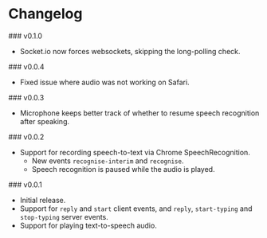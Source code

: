 # Changelog

### v0.1.0

* Socket.io now forces websockets, skipping the long-polling check.

### v0.0.4

* Fixed issue where audio was not working on Safari.

### v0.0.3

* Microphone keeps better track of whether to resume speech recognition after speaking.

### v0.0.2

* Support for recording speech-to-text via Chrome SpeechRecognition.
  * New events `recognise-interim` and `recognise`.
  * Speech recognition is paused while the audio is played.

### v0.0.1

* Initial release.
* Support for `reply` and `start` client events, and `reply`, `start-typing` and `stop-typing` server events.
* Support for playing text-to-speech audio.
